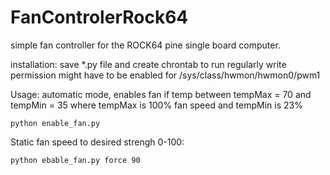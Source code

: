 # FanControlerRock64

simple fan controller for the ROCK64 pine single board computer. 

installation: 
save *.py file and create chrontab to run regularly 
write permission might have to be enabled for /sys/class/hwmon/hwmon0/pwm1 

Usage: 
automatic mode, enables fan if temp between tempMax = 70 and  tempMin = 35 where tempMax is 100% fan speed and tempMin is 23% 

```python enable_fan.py```

Static fan speed to desired strengh 0-100:

```python ebable_fan.py force 90```
